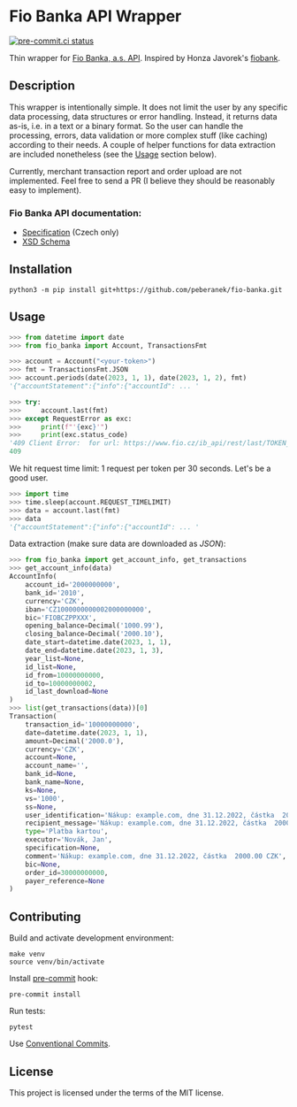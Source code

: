 # Fio Banka API Wrapper

[![pre-commit.ci status](https://results.pre-commit.ci/badge/github/peberanek/fio-banka/main.svg)](https://results.pre-commit.ci/latest/github/peberanek/fio-banka/main)

Thin wrapper for [Fio Banka, a.s. API](https://www.fio.cz/bank-services/internetbanking-api). Inspired by Honza Javorek's [fiobank](https://github.com/honzajavorek/fiobank).

## Description

This wrapper is intentionally simple. It does not limit the user by any specific data processing, data structures or error handling. Instead, it returns data as-is, i.e. in a text or a binary format. So the user can handle the processing, errors, data validation or more complex stuff (like caching) according to their needs. A couple of helper functions for data extraction are included nonetheless (see the [Usage](#usage) section below).

Currently, merchant transaction report and order upload are not implemented. Feel free to send a PR (I believe they should be reasonably easy to implement).

### Fio Banka API documentation:
* [Specification](https://www.fio.cz/docs/cz/API_Bankovnictvi.pdf) (Czech only)
* [XSD Schema](https://www.fio.cz/xsd/IBSchema.xsd)

## Installation

```
python3 -m pip install git+https://github.com/peberanek/fio-banka.git
```

## Usage

```python
>>> from datetime import date
>>> from fio_banka import Account, TransactionsFmt

>>> account = Account("<your-token>")
>>> fmt = TransactionsFmt.JSON
>>> account.periods(date(2023, 1, 1), date(2023, 1, 2), fmt)
'{"accountStatement":{"info":{"accountId": ... '

>>> try:
>>>     account.last(fmt)
>>> except RequestError as exc:
>>>     print(f"'{exc}'")
>>>     print(exc.status_code)
'409 Client Error:  for url: https://www.fio.cz/ib_api/rest/last/TOKEN_VALUE_IS_HIDDEN/transactions.json'
409
```

We hit request time limit: 1 request per token per 30 seconds. Let's be a good user.
```python
>>> import time
>>> time.sleep(account.REQUEST_TIMELIMIT)
>>> data = account.last(fmt)
>>> data
'{"accountStatement":{"info":{"accountId": ... '
```

Data extraction (make sure data are downloaded as *JSON*):
```python
>>> from fio_banka import get_account_info, get_transactions
>>> get_account_info(data)
AccountInfo(
    account_id='2000000000',
    bank_id='2010',
    currency='CZK',
    iban='CZ1000000000002000000000',
    bic='FIOBCZPPXXX',
    opening_balance=Decimal('1000.99'),
    closing_balance=Decimal('2000.10'),
    date_start=datetime.date(2023, 1, 1),
    date_end=datetime.date(2023, 1, 3),
    year_list=None,
    id_list=None,
    id_from=10000000000,
    id_to=10000000002,
    id_last_download=None
)
>>> list(get_transactions(data))[0]
Transaction(
    transaction_id='10000000000',
    date=datetime.date(2023, 1, 1),
    amount=Decimal('2000.0'),
    currency='CZK',
    account=None,
    account_name='',
    bank_id=None,
    bank_name=None,
    ks=None,
    vs='1000',
    ss=None,
    user_identification='Nákup: example.com, dne 31.12.2022, částka  2000.00 CZK',
    recipient_message='Nákup: example.com, dne 31.12.2022, částka  2000.00 CZK',
    type='Platba kartou',
    executor='Novák, Jan',
    specification=None,
    comment='Nákup: example.com, dne 31.12.2022, částka  2000.00 CZK',
    bic=None,
    order_id=30000000000,
    payer_reference=None
)
```

## Contributing

Build and activate development environment:
```
make venv
source venv/bin/activate
```

Install [pre-commit](https://pre-commit.com/) hook:
```
pre-commit install
```

Run tests:
```
pytest
```

Use [Conventional Commits](https://www.conventionalcommits.org/en/v1.0.0/).

## License

This project is licensed under the terms of the MIT license.
